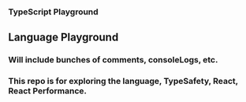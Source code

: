 ### TypeScript Playground

## Language Playground

### Will include bunches of comments, consoleLogs, etc.

### This repo is for exploring the language, TypeSafety, React, React Performance.
